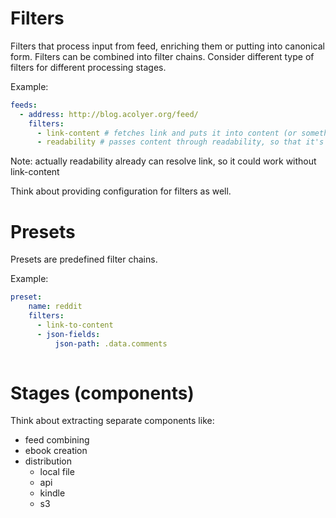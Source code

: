 # Filters

Filters that process input from feed, enriching them or putting into
canonical form. Filters can be combined into filter chains.
Consider different type of filters for different processing stages.

Example:

```yaml
feeds:
  - address: http://blog.acolyer.org/feed/
    filters:
      - link-content # fetches link and puts it into content (or something like that)
      - readability # passes content through readability, so that it's not a full website but only the article
```
Note: actually readability already can resolve link, so it could work without link-content

Think about providing configuration for filters as well.

# Presets

Presets are predefined filter chains.

Example:

```yaml
preset:
    name: reddit
    filters:
      - link-to-content
      - json-fields:
          json-path: .data.comments
        
```

# Stages (components)

Think about extracting separate components like:

- feed combining
- ebook creation
- distribution
  - local file
  - api
  - kindle
  - s3
